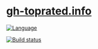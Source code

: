 
# [gh-toprated.info](http://gh-toprated.info/)


[![Language](http://gh-toprated.info/Badges/LanguageBadge?user=toprated&repo=gh-toprated.info)](https://github.com/toprated/gh-toprated.info)

[![Build status](https://ci.appveyor.com/api/projects/status/ui4qvmcsgu35eeic?svg=true)](https://ci.appveyor.com/project/elv1s42/gh-toprated-info)
